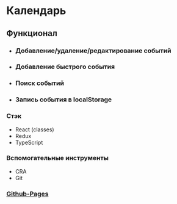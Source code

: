 # Календарь
## Функционал
* ### Добавление/удаление/редактирование событий
* ### Добавление быстрого события
* ### Поиск событий
* ### Запись события в localStorage
### Стэк
* React (classes)
* Redux
* TypeScript
### Вспомогательные инструменты
* CRA
* Git

### [Github-Pages](https://dobroeutro1.github.io/calendar/)
